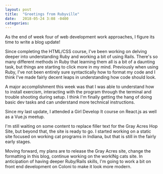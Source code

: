 ```yaml
---
layout: post
title:  "Greetings from Rubyville"
date:   2018-05-24 3:08 -0400
categories:
---
```


As the end of week four of web development work approaches, I figure its time to
write a blog update!

Since completing the HTML/CSS course, I've been working on delving
deeper into understanding Ruby and working a bit of using Rails. There's so many
different methods in Ruby that learning them all is a bit of a daunting task, but
things are starting to click more in my mind. Previously when using Ruby, I've
not been entirely sure syntactically how to format my code and I think I've made
fairly decent leaps in understanding how code should look.

A major accomplishment this week was that I was able to understand how to install
exercism, interacting with the program through the terminal and trouble shooting
during setup. I think I'm finally getting the hang of doing basic dev tasks and can
understand more technical instructions.

Since my last update, I attended a Girl Develop It course on React.js as well as a
Vue.js meetup.

I'm still waiting on some content to replace filler text for the Gray Acres Hop Site,
but beyond that, the site is ready to go. I started working on a static site focused
on working cat programs in Indiana, but that is still in the fairly early stages.

Moving forward, my plans are to release the Gray Acres site, change the formatting in this blog,
continue working on the workINg cats site. In anticipation of having deeper Ruby/Rails skills,
I'm going to work a bit on front end development on Coloni to make it look more modern.

